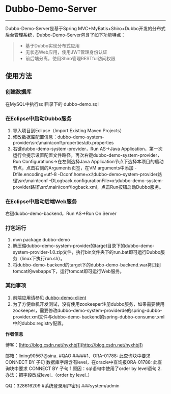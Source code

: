 # Dubbo-Demo-Server

------

Dubbo-Demo-Server是基于Spring MVC+MyBatis+Shiro+Dubbo开发的分布式后台管理系统，Dubbo-Demo-Server包含了如下功能特点：

> * 基于Dubbo实现分布式应用
> * 无状态Web应用，使用JWT管理身份认证
> * 前后端分离，使用Shiro管理RESTful访问权限

## 使用方法

### 创建数据库

在MySQL中执行sql目录下的 dubbo-demo.sql

### 在Eclipse中启动Dubbo服务

 1. 导入项目到Eclipse（Import Existing Maven Projects）
 2. 修改数据库配置信息：dubbo-demo-system-provider\src\main\conf\properties\db.properties
 3. 右键dubbo-demo-system-provider，Run AS->Java Application，第一次运行会提示设置配置文件路径，再次右键dubbo-demo-system-provider，Run Configurations->在左侧选择Java Application节点下选择本项目的启动节点，点击右侧的Arguments页签，在VM arguments中添加 -Dfile.encoding=utf-8 -Dconf.home=x:\dubbo-demo-system-provider路径\src\main\conf -DLogback.configurationFile=x:\dubbo-demo-system-provider路径\src\main\conf\logback.xml，点击Run按钮启动Dubbo服务。

### 在Eclipse中启动后端Web服务

右键dubbo-demo-backend，Run AS->Run On Server

### 打包运行

1. mvn package dubbo-demo
2. 解压缩dubbo-demo-system-provider的target目录下的dubbo-demo-system-provider-1.0.zip文件，执行bin文件夹下的run.bat即可运行Dubbo服务（linux下执行run.sh）。
3. 将dubbo-demo-backend的target下的dubbo-demo-backend.war拷贝到tomcat的webapps下，运行tomcat即可运行Web服务。

### 其他事项
1. 前端应用请参见 [dubbo-demo-client](https://github.com/lining90567/dubbo-demo-client)
2. 为了方便单机开发测试，没有使用zookeeper注册dubbo服务，如果需要使用zookeeper，需要修改dubbo-demo-system-providerde的spring-dubbo-provider.xml文件与dubbo-demo-backend的spring-dubbo-consumer.xml中的dubbo:registry配置。
 
**作者信息**

博客：[http://blog.csdn.net/hyxhbj1](http://blog.csdn.net/hyxhbj1)

邮箱：lining90567@sina.
#QAO
#####1、ORA-01788: 此查询块中要求 CONNECT BY 子句
    数据库字段含有level，在oracle中查询报ORA-01788: 此查询块中要求 CONNECT BY 子句
    1.原因：sql语句中使用了order by level语句
    2.办法：把字段改成level_（order by level_）

QQ：328616209
#系统登录用户密码
###system/admin